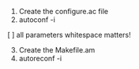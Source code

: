 1. Create the configure.ac file
2. autoconf -i

[ ]  all  parameters
whitespace matters!

3. Create the Makefile.am
3. autoreconf -i